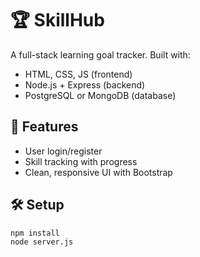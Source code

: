 # 🏆 SkillHub

A full-stack learning goal tracker. Built with:
- HTML, CSS, JS (frontend)
- Node.js + Express (backend)
- PostgreSQL or MongoDB (database)

## 🚀 Features
- User login/register
- Skill tracking with progress
- Clean, responsive UI with Bootstrap

## 🛠️ Setup
```bash
npm install
node server.js